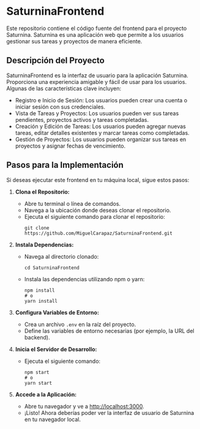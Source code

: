 # SaturninaFrontend

Este repositorio contiene el código fuente del frontend para el proyecto Saturnina. Saturnina es una aplicación web que permite a los usuarios gestionar sus tareas y proyectos de manera eficiente.

## Descripción del Proyecto

SaturninaFrontend es la interfaz de usuario para la aplicación Saturnina. Proporciona una experiencia amigable y fácil de usar para los usuarios. Algunas de las características clave incluyen:

- Registro e Inicio de Sesión: Los usuarios pueden crear una cuenta o iniciar sesión con sus credenciales.
- Vista de Tareas y Proyectos: Los usuarios pueden ver sus tareas pendientes, proyectos activos y tareas completadas.
- Creación y Edición de Tareas: Los usuarios pueden agregar nuevas tareas, editar detalles existentes y marcar tareas como completadas.
- Gestión de Proyectos: Los usuarios pueden organizar sus tareas en proyectos y asignar fechas de vencimiento.

## Pasos para la Implementación

Si deseas ejecutar este frontend en tu máquina local, sigue estos pasos:

1. **Clona el Repositorio:**
   - Abre tu terminal o línea de comandos.
   - Navega a la ubicación donde deseas clonar el repositorio.
   - Ejecuta el siguiente comando para clonar el repositorio:
     ```
     git clone https://github.com/MiguelCarapaz/SaturninaFrontend.git
     ```

2. **Instala Dependencias:**
   - Navega al directorio clonado:
     ```
     cd SaturninaFrontend
     ```
   - Instala las dependencias utilizando npm o yarn:
     ```
     npm install
     # o
     yarn install
     ```

3. **Configura Variables de Entorno:**
   - Crea un archivo `.env` en la raíz del proyecto.
   - Define las variables de entorno necesarias (por ejemplo, la URL del backend).

4. **Inicia el Servidor de Desarrollo:**
   - Ejecuta el siguiente comando:
     ```
     npm start
     # o
     yarn start
     ```

5. **Accede a la Aplicación:**
   - Abre tu navegador y ve a [http://localhost:3000](http://localhost:3000).
   - ¡Listo! Ahora deberías poder ver la interfaz de usuario de Saturnina en tu navegador local.
